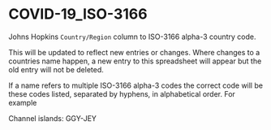 # COVID-19_ISO-3166
Johns Hopkins `Country/Region` column to ISO-3166 alpha-3 country code. 

This will be updated to reflect new entries or changes. Where changes to a countries name happen, a new entry to this spreadsheet will appear but the old entry will not be deleted. 

If a name refers to multiple ISO-3166 alpha-3 codes the correct code will be these codes listed, separated by hyphens, in alphabetical order. For example

Channel islands: GGY-JEY
